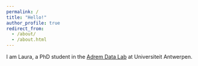 ```yaml
---
permalink: /
title: "Hello!"
author_profile: true
redirect_from: 
  - /about/
  - /about.html
---
```


I am Laura, a PhD student in the  <a href="http://adrem.uantwerpen.be/">Adrem Data Lab</a> at Universiteit Antwerpen.
